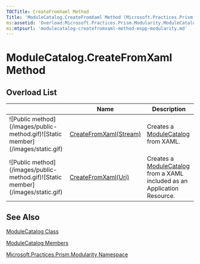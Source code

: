 ```yaml
---
TOCTitle: CreateFromXaml Method
Title: 'ModuleCatalog.CreateFromXaml Method (Microsoft.Practices.Prism.Modularity)'
ms:assetid: 'Overload:Microsoft.Practices.Prism.Modularity.ModuleCatalog.CreateFromXaml'
ms:mtpsurl: 'modulecatalog-createfromxaml-method-mspp-modularity.md'
---
```


# ModuleCatalog.CreateFromXaml Method

## Overload List


<table>

<thead>
<tr class="header">
<th> </th>
<th>Name</th>
<th>Description</th>
</tr>
</thead>
<tbody>
<tr class="odd">
<td>![Public method](/images/public-method.gif)![Static member](/images/static.gif)</td>
<td><a href="https://msdn.microsoft.com/library/microsoft.practices.prism.modularity.modulecatalog.createfromxaml(system.io.stream)">CreateFromXaml(Stream)</a></td>
<td><div class="summary">
Creates a <a href="https://msdn.microsoft.com/library/microsoft.practices.prism.modularity.modulecatalog">ModuleCatalog</a> from XAML.
</div></td>
</tr>
<tr class="even">
<td>![Public method](/images/public-method.gif)![Static member](/images/static.gif)</td>
<td><a href="https://msdn.microsoft.com/library/microsoft.practices.prism.modularity.modulecatalog.createfromxaml(system.uri)">CreateFromXaml(Uri)</a></td>
<td><div class="summary">
Creates a <a href="https://msdn.microsoft.com/library/microsoft.practices.prism.modularity.modulecatalog">ModuleCatalog</a> from a XAML included as an Application Resource.
</div></td>
</tr>
</tbody>
</table>

## See Also
[ModuleCatalog Class](https://msdn.microsoft.com/library/microsoft.practices.prism.modularity.modulecatalog)

[ModuleCatalog Members](https://msdn.microsoft.com/allmembers.t:microsoft.practices.prism.modularity.modulecatalog)

[Microsoft.Practices.Prism.Modularity Namespace](https://msdn.microsoft.com/library/microsoft.practices.prism.modularity)
